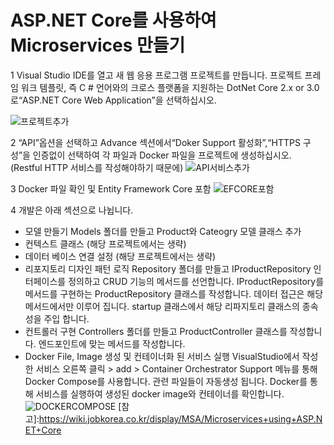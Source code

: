 # ASP.NET Core를 사용하여 Microservices 만들기
1 Visual Studio IDE를 열고 새 웹 응용 프로그램 프로젝트를 만듭니다. 프로젝트 프레임 워크 템플릿, 즉 C # 언어와의 크로스 플랫폼을 지원하는 DotNet Core 2.x or 3.0 로“ASP.NET Core Web Application”을 선택하십시오.

![프로젝트추가](https://wiki.jobkorea.co.kr/download/attachments/30528687/image2019-11-4_13-25-3.png?version=1&modificationDate=1572841504353&api=v2)

2 “API”옵션을 선택하고 Advance 섹션에서“Doker Support 활성화”,“HTTPS 구성”을 인증없이 선택하여 각 파일과 Docker 파일을 프로젝트에 생성하십시오. (Restful HTTP 서비스를 작성해야하기 때문에)
![API서비스추가](https://wiki.jobkorea.co.kr/download/attachments/30528687/image2019-11-4_13-36-47.png?version=1&modificationDate=1572842208360&api=v2)

3 Docker 파일 확인 및 Entity Framework Core 포함
![EFCORE포함](https://wiki.jobkorea.co.kr/display/MSA/Microservices+using+ASP.NET+Core)

4 개발은 아래 섹션으로 나뉩니다.
* 모델 만들기 
Models 폴더를 만들고 Product와 Cateogry 모델 클래스 추가
* 컨텍스트 클래스 (해당 프로젝트에서는 생략)
* 데이터 베이스 연결 설정 (해당 프로젝트에서는 생략)
* 리포지토리 디자인 패턴 로직 
Repository 폴더를 만들고 IProductRepository 인터페이스를 정의하고 CRUD 기능의 메서드를 선언합니다. IProductRepository를 메서드를 구현하는 ProductRepository 클래스를 작성합니다. 데이터 접근은 해당 메서드에서만 이루어 집니다. startup 클래스에서 해당 리파지토리 클래스의 종속성을 주입 합니다.
* 컨트롤러 구현 
Controllers 폴더를 만들고 ProductController 클래스를 작성합니다. 엔드포인트에 맞는 메서드를 작성합니다.
* Docker File, Image 생성 및 컨테이너화 된 서비스 실행
VisualStudio에서 작성한 서비스 오른쪽 클릭 > add > Container Orchestrator Support 메뉴를 통해 Docker Compose를 사용합니다. 관련 파일들이 자동생성 됩니다.
Docker를 통해 서비스를 실행하여 생성된 docker image와 컨테이너를 확인합니다.
![DOCKERCOMPOSE](https://wiki.jobkorea.co.kr/download/attachments/30528687/image2019-11-6_14-50-18.png?version=1&modificationDate=1573019419337&api=v2)
[참고]:https://wiki.jobkorea.co.kr/display/MSA/Microservices+using+ASP.NET+Core



